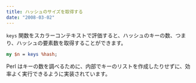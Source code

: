 ```yaml
---
title: ハッシュのサイズを取得する
date: "2008-03-02"
---
```


`keys` 関数をスカラーコンテキストで評価すると、ハッシュのキーの数、つまり、ハッシュの要素数を取得することができます。

```perl
my $n = keys %hash;
```

Perl はキーの数を調べるために、内部でキーのリストを作成したりせずに、効率よく実行できるように実装されています。

